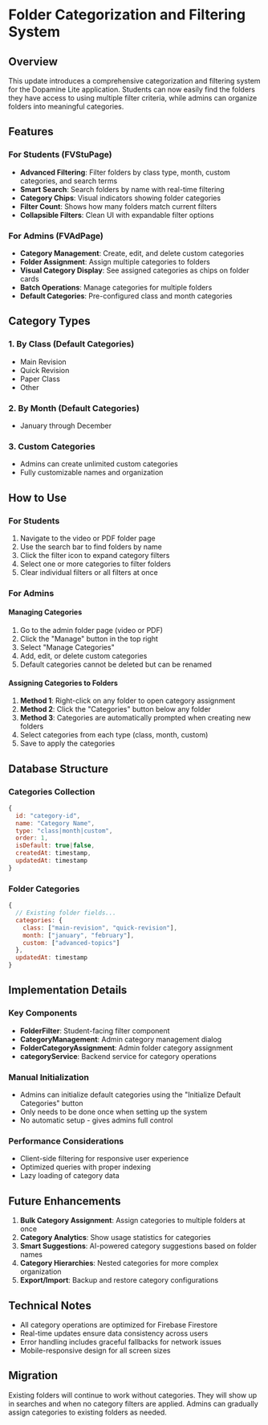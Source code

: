 # Folder Categorization and Filtering System

## Overview

This update introduces a comprehensive categorization and filtering system for the Dopamine Lite application. Students can now easily find the folders they have access to using multiple filter criteria, while admins can organize folders into meaningful categories.

## Features

### For Students (FVStuPage)

- **Advanced Filtering**: Filter folders by class type, month, custom categories, and search terms
- **Smart Search**: Search folders by name with real-time filtering
- **Category Chips**: Visual indicators showing folder categories
- **Filter Count**: Shows how many folders match current filters
- **Collapsible Filters**: Clean UI with expandable filter options

### For Admins (FVAdPage)

- **Category Management**: Create, edit, and delete custom categories
- **Folder Assignment**: Assign multiple categories to folders
- **Visual Category Display**: See assigned categories as chips on folder cards
- **Batch Operations**: Manage categories for multiple folders
- **Default Categories**: Pre-configured class and month categories

## Category Types

### 1. By Class (Default Categories)

- Main Revision
- Quick Revision
- Paper Class
- Other

### 2. By Month (Default Categories)

- January through December

### 3. Custom Categories

- Admins can create unlimited custom categories
- Fully customizable names and organization

## How to Use

### For Students

1. Navigate to the video or PDF folder page
2. Use the search bar to find folders by name
3. Click the filter icon to expand category filters
4. Select one or more categories to filter folders
5. Clear individual filters or all filters at once

### For Admins

#### Managing Categories

1. Go to the admin folder page (video or PDF)
2. Click the "Manage" button in the top right
3. Select "Manage Categories"
4. Add, edit, or delete custom categories
5. Default categories cannot be deleted but can be renamed

#### Assigning Categories to Folders

1. **Method 1**: Right-click on any folder to open category assignment
2. **Method 2**: Click the "Categories" button below any folder
3. **Method 3**: Categories are automatically prompted when creating new folders
4. Select categories from each type (class, month, custom)
5. Save to apply the categories

## Database Structure

### Categories Collection

```javascript
{
  id: "category-id",
  name: "Category Name",
  type: "class|month|custom",
  order: 1,
  isDefault: true|false,
  createdAt: timestamp,
  updatedAt: timestamp
}
```

### Folder Categories

```javascript
{
  // Existing folder fields...
  categories: {
    class: ["main-revision", "quick-revision"],
    month: ["january", "february"],
    custom: ["advanced-topics"]
  },
  updatedAt: timestamp
}
```

## Implementation Details

### Key Components

- **FolderFilter**: Student-facing filter component
- **CategoryManagement**: Admin category management dialog
- **FolderCategoryAssignment**: Admin folder category assignment
- **categoryService**: Backend service for category operations

### Manual Initialization

- Admins can initialize default categories using the "Initialize Default Categories" button
- Only needs to be done once when setting up the system
- No automatic setup - gives admins full control

### Performance Considerations

- Client-side filtering for responsive user experience
- Optimized queries with proper indexing
- Lazy loading of category data

## Future Enhancements

1. **Bulk Category Assignment**: Assign categories to multiple folders at once
2. **Category Analytics**: Show usage statistics for categories
3. **Smart Suggestions**: AI-powered category suggestions based on folder names
4. **Category Hierarchies**: Nested categories for more complex organization
5. **Export/Import**: Backup and restore category configurations

## Technical Notes

- All category operations are optimized for Firebase Firestore
- Real-time updates ensure data consistency across users
- Error handling includes graceful fallbacks for network issues
- Mobile-responsive design for all screen sizes

## Migration

Existing folders will continue to work without categories. They will show up in searches and when no category filters are applied. Admins can gradually assign categories to existing folders as needed.

